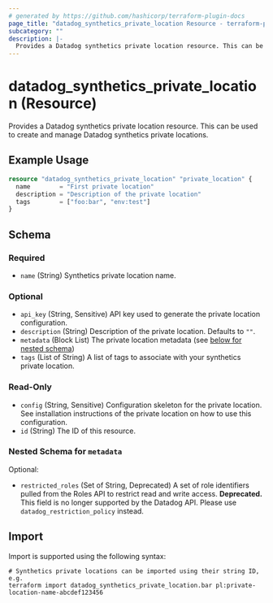 ```yaml
---
# generated by https://github.com/hashicorp/terraform-plugin-docs
page_title: "datadog_synthetics_private_location Resource - terraform-provider-datadog"
subcategory: ""
description: |-
  Provides a Datadog synthetics private location resource. This can be used to create and manage Datadog synthetics private locations.
---
```


# datadog_synthetics_private_location (Resource)

Provides a Datadog synthetics private location resource. This can be used to create and manage Datadog synthetics private locations.

## Example Usage

```terraform
resource "datadog_synthetics_private_location" "private_location" {
  name        = "First private location"
  description = "Description of the private location"
  tags        = ["foo:bar", "env:test"]
}
```

<!-- schema generated by tfplugindocs -->
## Schema

### Required

- `name` (String) Synthetics private location name.

### Optional

- `api_key` (String, Sensitive) API key used to generate the private location configuration.
- `description` (String) Description of the private location. Defaults to `""`.
- `metadata` (Block List) The private location metadata (see [below for nested schema](#nestedblock--metadata))
- `tags` (List of String) A list of tags to associate with your synthetics private location.

### Read-Only

- `config` (String, Sensitive) Configuration skeleton for the private location. See installation instructions of the private location on how to use this configuration.
- `id` (String) The ID of this resource.

<a id="nestedblock--metadata"></a>
### Nested Schema for `metadata`

Optional:

- `restricted_roles` (Set of String, Deprecated) A set of role identifiers pulled from the Roles API to restrict read and write access. **Deprecated.** This field is no longer supported by the Datadog API. Please use `datadog_restriction_policy` instead.

## Import

Import is supported using the following syntax:

```shell
# Synthetics private locations can be imported using their string ID, e.g.
terraform import datadog_synthetics_private_location.bar pl:private-location-name-abcdef123456
```
